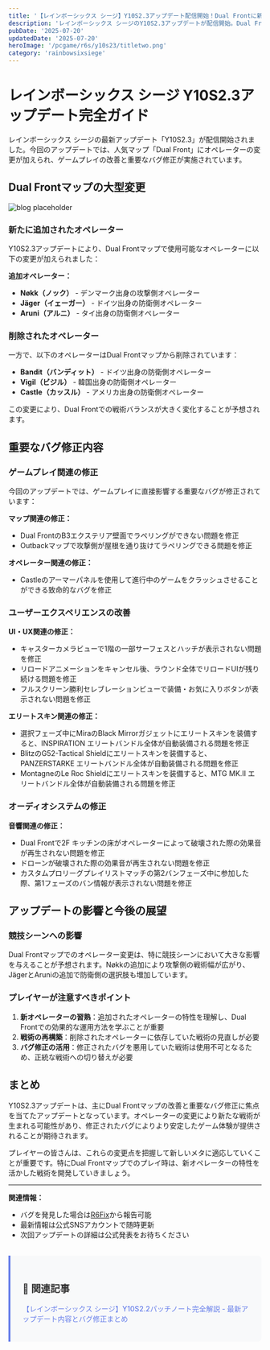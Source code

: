 ```yaml
---
title: '【レインボーシックス シージ】Y10S2.3アップデート配信開始！Dual Frontに新オペレーター追加とバグ修正まとめ'
description: 'レインボーシックス シージのY10S2.3アップデートが配信開始。Dual Frontマップに新オペレーター3体追加、重要なバグ修正など最新情報を詳しく解説します。'
pubDate: '2025-07-20'
updatedDate: '2025-07-20'
heroImage: '/pcgame/r6s/y10s23/titletwo.png'
category: 'rainbowsixsiege'
---
```


# レインボーシックス シージ Y10S2.3アップデート完全ガイド

レインボーシックス シージの最新アップデート「Y10S2.3」が配信開始されました。今回のアップデートでは、人気マップ「Dual Front」にオペレーターの変更が加えられ、ゲームプレイの改善と重要なバグ修正が実施されています。

## Dual Frontマップの大型変更

![blog placeholder](/pcgame/r6s/dual.png)

### 新たに追加されたオペレーター

Y10S2.3アップデートにより、Dual Frontマップで使用可能なオペレーターに以下の変更が加えられました：

**追加オペレーター：**
- **Nøkk（ノック）** - デンマーク出身の攻撃側オペレーター
- **Jäger（イェーガー）** - ドイツ出身の防衛側オペレーター  
- **Aruni（アルニ）** - タイ出身の防衛側オペレーター

### 削除されたオペレーター

一方で、以下のオペレーターはDual Frontマップから削除されています：

- **Bandit（バンディット）** - ドイツ出身の防衛側オペレーター
- **Vigil（ビジル）** - 韓国出身の防衛側オペレーター
- **Castle（カッスル）** - アメリカ出身の防衛側オペレーター

この変更により、Dual Frontでの戦術バランスが大きく変化することが予想されます。

## 重要なバグ修正内容

### ゲームプレイ関連の修正

今回のアップデートでは、ゲームプレイに直接影響する重要なバグが修正されています：

**マップ関連の修正：**
- Dual FrontのB3エクステリア壁面でラペリングができない問題を修正
- Outbackマップで攻撃側が屋根を通り抜けてラペリングできる問題を修正

**オペレーター関連の修正：**
- Castleのアーマーパネルを使用して進行中のゲームをクラッシュさせることができる致命的なバグを修正

### ユーザーエクスペリエンスの改善

**UI・UX関連の修正：**
- キャスターカメラビューで1階の一部サーフェスとハッチが表示されない問題を修正
- リロードアニメーションをキャンセル後、ラウンド全体でリロードUIが残り続ける問題を修正
- フルスクリーン勝利セレブレーションビューで装備・お気に入りボタンが表示されない問題を修正

**エリートスキン関連の修正：**
- 選択フェーズ中にMiraのBlack Mirrorガジェットにエリートスキンを装備すると、INSPIRATION エリートバンドル全体が自動装備される問題を修正
- BlitzのG52-Tactical Shieldにエリートスキンを装備すると、PANZERSTARKE エリートバンドル全体が自動装備される問題を修正
- MontagneのLe Roc Shieldにエリートスキンを装備すると、MTG MK.II エリートバンドル全体が自動装備される問題を修正

### オーディオシステムの修正

**音響関連の修正：**
- Dual Frontで2F キッチンの床がオペレーターによって破壊された際の効果音が再生されない問題を修正
- ドローンが破壊された際の効果音が再生されない問題を修正
- カスタムプロリーグプレイリストマッチの第2バンフェーズ中に参加した際、第1フェーズのバン情報が表示されない問題を修正

## アップデートの影響と今後の展望

### 競技シーンへの影響

Dual Frontマップでのオペレーター変更は、特に競技シーンにおいて大きな影響を与えることが予想されます。Nøkkの追加により攻撃側の戦術幅が広がり、JägerとAruniの追加で防衛側の選択肢も増加しています。

### プレイヤーが注意すべきポイント

1. **新オペレーターの習熟**：追加されたオペレーターの特性を理解し、Dual Frontでの効果的な運用方法を学ぶことが重要
2. **戦術の再構築**：削除されたオペレーターに依存していた戦術の見直しが必要
3. **バグ修正の活用**：修正されたバグを悪用していた戦術は使用不可となるため、正統な戦術への切り替えが必要

## まとめ

Y10S2.3アップデートは、主にDual Frontマップの改善と重要なバグ修正に焦点を当てたアップデートとなっています。オペレーターの変更により新たな戦術が生まれる可能性があり、修正されたバグによりより安定したゲーム体験が提供されることが期待されます。

プレイヤーの皆さんは、これらの変更点を把握して新しいメタに適応していくことが重要です。特にDual Frontマップでのプレイ時は、新オペレーターの特性を活かした戦術を開発していきましょう。

---

**関連情報：**
- バグを発見した場合は[R6Fix](https://r6fix.ubi.com/)から報告可能
- 最新情報は公式SNSアカウントで随時更新
- 次回アップデートの詳細は公式発表をお待ちください

<div class="simple-related">
  <h3>🔗 関連記事</h3>
  <ul>
    <li><a href="/blog/post14">【レインボーシックス シージ】Y10S2.2パッチノート完全解説 - 最新アップデート内容とバグ修正まとめ</a></li>
  </ul>
</div>

<style>
.simple-related {
  background: #f8f9fa;
  border-left: 4px solid #667eea;
  border-radius: 0 8px 8px 0;
  padding: 1.5rem;
  margin: 2rem 0;
}

.simple-related h3 {
  color: #333;
  margin-bottom: 1rem;
  font-size: 1.2rem;
}

.simple-related ul {
  list-style: none;
  margin: 0;
  padding: 0;
}

.simple-related li {
  margin-bottom: 0.75rem;
}

.simple-related a {
  color: #667eea;
  text-decoration: none;
  font-weight: 500;
  transition: color 0.3s ease;
}

.simple-related a:hover {
  color: #5a6fd8;
  text-decoration: underline;
}
